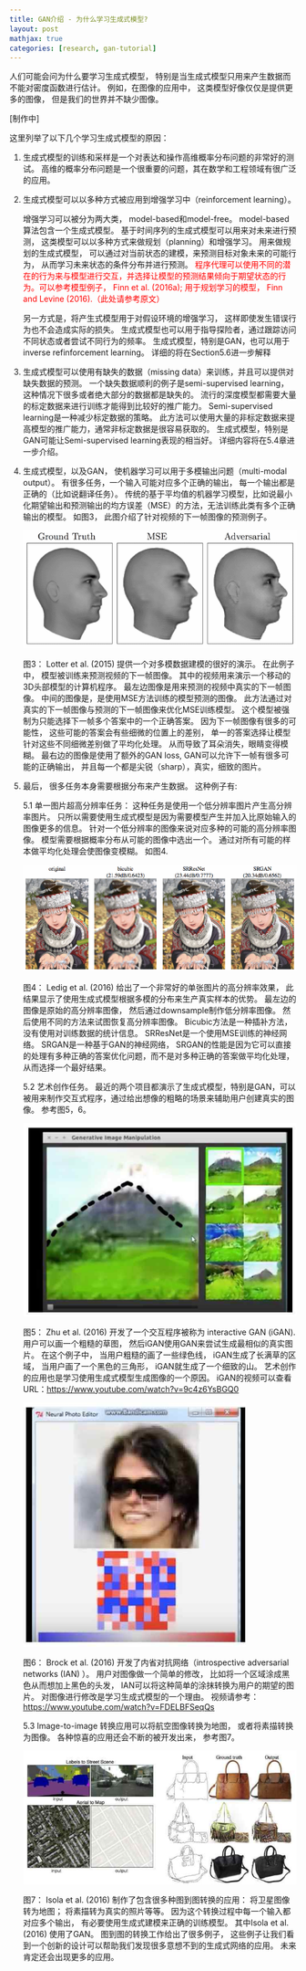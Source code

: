 ```yaml
---
title: GAN介绍 - 为什么学习生成式模型?
layout: post
mathjax: true
categories: [research, gan-tutorial]
---
```



人们可能会问为什么要学习生成式模型， 特别是当生成式模型只用来产生数据而不能对密度函数进行估计。 
例如，在图像的应用中， 这类模型好像仅仅是提供更多的图像， 但是我们的世界并不缺少图像。

[制作中]

这里列举了以下几个学习生成式模型的原因：
1. 生成式模型的训练和采样是一个对表达和操作高维概率分布问题的非常好的测试。 高维的概率分布问题是一个很重要的问题，其在数学和工程领域有很广泛的应用。 
2. 生成式模型可以以多种方式被应用到增强学习中（reinforcement learning）。 

   增强学习可以被分为两大类， model-based和model-free。
   model-based算法包含一个生成式模型。 基于时间序列的生成式模型可以用来对未来进行预测， 这类模型可以以多种方式来做规划（planning）和增强学习。
   用来做规划的生成式模型， 可以通过对当前状态的建模，来预测目标对象未来的可能行为， 从而学习未来状态的条件分布并进行预测。
   <span style="color:red">程序代理可以使用不同的潜在的行为来与模型进行交互，并选择让模型的预测结果倾向于期望状态的行为。可以参考模型例子， Finn et al. (2016a); 用于规划学习的模型， Finn and Levine (2016).（此处请参考原文）</span>
   
   另一方式是，将产生式模型用于对假设环境的增强学习， 这样即使发生错误行为也不会造成实际的损失。
   生成式模型也可以用于指导探险者，通过跟踪访问不同状态或者尝试不同行为的频率。
   生成式模型，特别是GAN，也可以用于inverse refinforcement learning。
   详细的将在Section5.6进一步解释

3. 生成式模型可以使用有缺失的数据（missing data）来训练，并且可以提供对缺失数据的预测。 一个缺失数据顺利的例子是semi-supervised learning， 这种情况下很多或者绝大部分的数据都是缺失的。 流行的深度模型都需要大量的标定数据来进行训练才能得到比较好的推广能力。 Semi-supervised learning是一种减少标定数据的策略。 此方法可以使用大量的非标定数据来提高模型的推广能力，通常非标定数据是很容易获取的。 生成式模型，特别是GAN可能让Semi-supervised learning表现的相当好。 详细内容将在5.4章进一步介绍。

4. 生成式模型，以及GAN， 使机器学习可以用于多模输出问题（multi-modal output）。 有很多任务，一个输入可能对应多个正确的输出， 每一个输出都是正确的（比如说翻译任务）。 传统的基于平均值的机器学习模型，比如说最小化期望输出和预测输出的均方误差（MSE）的方法，无法训练此类有多个正确输出的模型。 如图3， 此图介绍了针对视频的下一帧图像的预测例子。

   ![Figure 3](/images/201704/28/fig03.png)
   
   图3： Lotter et al. (2015) 提供一个对多模数据建模的很好的演示。 在此例子中， 模型被训练来预测视频的下一帧图像。 其中的视频用来演示一个移动的3D头部模型的计算机程序。 最左边图像是用来预测的视频中真实的下一帧图像。 中间的图像是，是使用MSE方法训练的模型预测的图像。 此方法通过对真实的下一帧图像与预测的下一帧图像来优化MSE训练模型。 这个模型被强制为只能选择下一帧多个答案中的一个正确答案。 因为下一帧图像有很多的可能性， 这些可能的答案会有些细微的位置上的差别， 单一的答案选择让模型针对这些不同细微差别做了平均化处理。 从而导致了耳朵消失，眼睛变得模糊。 最右边的图像是使用了额外的GAN loss, GAN可以允许下一帧有很多可能的正确输出， 并且每一个都是尖锐（sharp），真实，细致的图片。 

5. 最后， 很多任务本身需要根据分布来产生数据。 这种例子有:

   5.1 单一图片超高分辨率任务： 这种任务是使用一个低分辨率图片产生高分辨率图片。 只所以需要使用生成式模型是因为需要模型产生并加入比原始输入的图像更多的信息。 针对一个低分辨率的图像来说对应多种的可能的高分辨率图像。 模型需要根据概率分布从可能的图像中选出一个。 通过对所有可能的样本做平均化处理会使图像变模糊。 如图4.

      ![Figure 4](/images/201704/28/fig04.png)
      
      图4： Ledig et al. (2016) 给出了一个非常好的单张图片的高分辨率效果， 此结果显示了使用生成式模型根据多模的分布来生产真实样本的优势。 最左边的图像是原始的高分辨率图像， 然后通过downsample制作低分辨率图像。 然后使用不同的方法来试图恢复高分辨率图像。 Bicubic方法是一种插补方法，没有使用对训练数据的统计信息。 SRResNet是一个使用MSE训练的神经网络。 SRGAN是一种基于GAN的神经网络， SRGAN的性能是因为它可以直接的处理有多种正确的答案优化问题，而不是对多种正确的答案做平均化处理，从而选择一个最好结果。
  
   5.2 艺术创作任务。 最近的两个项目都演示了生成式模型，特别是GAN，可以被用来制作交互式程序，通过给出想像的粗略的场景来辅助用户创建真实的图像。 参考图5，6。
  
      ![Figure 5](/images/201704/28/fig05.jpg)
      
      图5： Zhu et al. (2016) 开发了一个交互程序被称为 interactive GAN (iGAN). 用户可以画一个粗糙的草图， 然后iGAN使用GAN来尝试生成最相似的真实图片。 在这个例子中， 当用户粗糙的画了一些绿色线， iGAN生成了长满草的区域， 当用户画了一个黑色的三角形， iGAN就生成了一个细致的山。 艺术创作的应用也是学习使用生成式模型生成图像的一个原因。 iGAN的视频可以查看URL：https://www.youtube.com/watch?v=9c4z6YsBGQ0
      
      ![Figure 6](/images/201704/28/fig06.jpg)
      
      图6： Brock et al. (2016) 开发了内省对抗网络（introspective adversarial networks (IAN) ）。 用户对图像做一个简单的修改， 比如将一个区域涂成黑色从而想加上黑色的头发， IAN可以将这种简单的涂抹转换为用户的期望的图片。 对图像进行修改是学习生成式模型的一个理由。 视频请参考：https://www.youtube.com/watch?v=FDELBFSeqQs
  
   5.3 Image-to-image 转换应用可以将航空图像转换为地图， 或者将素描转换为图像。 各种惊喜的应用还会不断的被开发出来， 参考图7。
      
      ![Figure 7](/images/201704/28/fig07.jpg)
      
      图7： Isola et al. (2016) 制作了包含很多种图到图转换的应用： 将卫星图像转为地图； 将素描转为真实的照片等等。 因为这个转换过程中每一个输入都对应多个输出， 有必要使用生成式建模来正确的训练模型。 其中Isola et al. (2016) 使用了GAN。 图到图的转换工作给出了很多例子， 这些例子让我们看到一个创新的设计可以帮助我们发现很多意想不到的生成式网络的应用。 未来肯定还会出现更多的应用。
